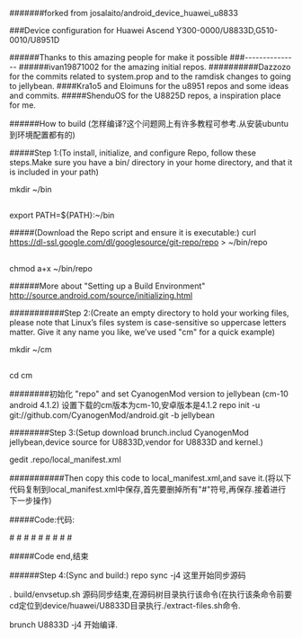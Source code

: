 #######forked from josalaito/android_device_huawei_u8833

###Device configuration for Huawei Ascend Y300-0000/U8833D,G510-0010/U8951D

######Thanks to this amazing people for make it possible
###---------------
######ivan19871002 for the amazing initial repos.
##########Dazzozo for the commits related to system.prop and to the ramdisk changes to going to jellybean.
####Kra1o5 and Eloimuns for the u8951 repos and some ideas and commits.
#####ShenduOS for the U8825D repos, a inspiration place for me.


######How to build (怎样编译?这个问题网上有许多教程可参考.从安装ubuntu到环境配置都有的)



#####Step 1:(To install, initialize, and configure Repo, follow these steps.Make sure you have a bin/ directory in your home directory, and that it is included in your path)

mkdir ~/bin
##
export PATH=${PATH}:~/bin

#####(Download the Repo script and ensure it is executable:)
curl https://dl-ssl.google.com/dl/googlesource/git-repo/repo > ~/bin/repo
##
chmod a+x ~/bin/repo

######More about "Setting up a Build Environment" http://source.android.com/source/initializing.html




###########Step 2:(Create an empty directory to hold your working files, please note that Linux’s files system is case-sensitive so uppercase letters matter. Give it any name you like, we’ve used "cm" for a quick example)

mkdir ~/cm
##
cd cm

########初始化 "repo" and set CyanogenMod version to jellybean (cm-10 android 4.1.2) 设置下载的cm版本为cm-10,安卓版本是4.1.2
repo init -u git://github.com/CyanogenMod/android.git -b jellybean




########Step 3:(Setup download brunch.includ CyanogenMod jellybean,device source for U8833D,vendor for U8833D and kernel.)

gedit .repo/local_manifest.xml

###########Then copy this code to local_manifest.xml,and save it.(将以下代码复制到local_manifest.xml中保存,首先要删掉所有"#"符号,再保存.接着进行下一步操作)

#####Code:代码:

#<?xml version="1.0" encoding="UTF-8"?>
#<manifest>
#<remove-project name="CyanogenMod/android_hardware_qcom_display" />
#<project name="xjljian/android_hardware_qcom_display" path="hardware/qcom/display" remote="github" revision="jellybean" />
#<project name="xjljian/android_device_huawei_y300-0000_U8833D_new" path="device/huawei/U8833D" remote="github" revision="jellybean" />
#<project name="xjljian/android_kernel_huawei_msm8x25" path="kernel/huawei/msm8x25" remote="github" revision="cm-10.1" />
#<project name="xjljian/proprietary_vendor_huawei_U8833D" path="vendor/huawei/" remote="github" revision="jellybean" />
#<project name="CyanogenMod/android_hardware_atheros_wlan" path="hardware/atheros/wlan" remote="github" revision="jellybean" />
#</manifest>

#####Code end,结束

######Step 4:(Sync and build:)
repo sync -j4       这里开始同步源码

. build/envsetup.sh       源码同步结束,在源码树目录执行该命令(在执行该条命令前要cd定位到device/huawei/U8833D目录执行./extract-files.sh命令.

brunch U8833D -j4          开始编译.
